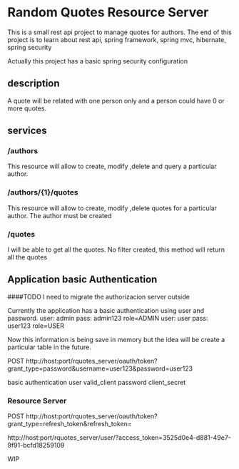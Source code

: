 # Random Quotes Resource Server

This is a small rest api project to manage quotes for authors.
The end of this project is to learn about rest api, spring framework, spring mvc, hibernate, spring security  

Actually this project has a basic spring security configuration


## description  
A quote will be related with one person only and a person could have 0 or more quotes.

## services

### /authors

This resource will allow to create, modify ,delete and query a particular author.

### /authors/{1}/quotes

This resource will allow  to create, modify ,delete quotes for a particular author. The author must be created   

### /quotes

I will be able to get all the quotes. No filter created, this method will return all the quotes


## Application basic Authentication

####TODO 
I need to migrate the authorizacion server outside 

Currently the application has a basic authentication using user and password.
user: admin pass: admin123 role=ADMIN
user: user pass: user123 role=USER

Now this information is being save in memory but the idea will be create a particular table in the future.

POST http://host:port/rquotes_server/oauth/token?grant_type=password&username=user123&password=user123

basic authentication
user valid_client
password client_secret

### Resource Server 

POST http://host:port/rquotes_server/oauth/token?grant_type=refresh_token&refresh_token=

http://host:port/rquotes_server/user/?access_token=3525d0e4-d881-49e7-9f91-bcfd18259109


WIP



